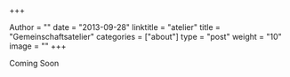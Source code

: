 +++

Author = ""
date = "2013-09-28"
linktitle = "atelier"
title = "Gemeinschaftsatelier"
categories = ["about"]
type = "post"
weight = "10"
image = ""
+++

Coming Soon
